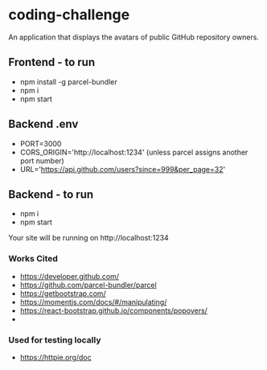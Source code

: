 # coding-challenge
An application that displays the avatars of public GitHub repository owners.

## Frontend - to run
- npm install -g parcel-bundler
- npm i
- npm start

## Backend .env
- PORT=3000
- CORS_ORIGIN='http://localhost:1234' (unless parcel assigns another port number)
- URL='https://api.github.com/users?since=999&per_page=32'

## Backend - to run
- npm i
- npm start

Your site will be running on http://localhost:1234

### Works Cited 

- https://developer.github.com/
- https://github.com/parcel-bundler/parcel
- https://getbootstrap.com/
- https://momentjs.com/docs/#/manipulating/
- https://react-bootstrap.github.io/components/popovers/
-

### Used for testing locally
- https://httpie.org/doc
